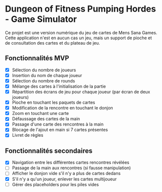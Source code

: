 # Dungeon of Fitness Pumping Hordes - Game Simulator

Ce projet est une version numérique du jeu de cartes de Mens Sana Games.
Cette application n'est en aucun cas un jeu, mais un support de pioche et de consultation des cartes et du plateau de jeu.


## Fonctionnalités MVP
- [x] Sélection du nombre de joueurs
- [x] Insertion du nom de chaque joueur
- [x] Sélection du nombre de rounds
- [x] Mélange des cartes à l'initialisation de la partie
- [x] Répartition des écrans de jeu pour chaque joueur (par écran de deux joueurs)
- [x] Pioche en touchant les paquets de cartes
- [x] Modification de la rencontre en touchant le donjon
- [x] Zoom en touchant une carte
- [x] Défaussage des cartes de la main
- [x] Passage d'une carte des rencontres à la main
- [x] Blocage de l'ajout en main si 7 cartes présentes
- [x] Livret de règles

## Fonctionnalités secondaires
- [x] Navigation entre les différentes cartes rencontres révélées
- [ ] Passage de la main aux rencontres (si fausse manipulation)
- [ ] Afficher le donjon vide s'il n'y a plus de cartes dedans
- [x] S'il n'y a qu'un joueur, enlever les cartes multijoueur
- [ ] Gérer des placeholders pour les piles vides